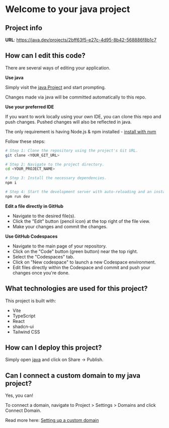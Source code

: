 # Welcome to your java project

## Project info

**URL**: https://java.dev/projects/2bff63f5-e27c-4d95-8b42-568886f8b1c7

## How can I edit this code?

There are several ways of editing your application.

**Use java**

Simply visit the [java Project](https://java.dev/projects/2bff63f5-e27c-4d95-8b42-568886f8b1c7) and start prompting.

Changes made via java will be committed automatically to this repo.

**Use your preferred IDE**

If you want to work locally using your own IDE, you can clone this repo and push changes. Pushed changes will also be reflected in java.

The only requirement is having Node.js & npm installed - [install with nvm](https://github.com/nvm-sh/nvm#installing-and-updating)

Follow these steps:

```sh
# Step 1: Clone the repository using the project's Git URL.
git clone <YOUR_GIT_URL>

# Step 2: Navigate to the project directory.
cd <YOUR_PROJECT_NAME>

# Step 3: Install the necessary dependencies.
npm i

# Step 4: Start the development server with auto-reloading and an instant preview.
npm run dev
```

**Edit a file directly in GitHub**

- Navigate to the desired file(s).
- Click the "Edit" button (pencil icon) at the top right of the file view.
- Make your changes and commit the changes.

**Use GitHub Codespaces**

- Navigate to the main page of your repository.
- Click on the "Code" button (green button) near the top right.
- Select the "Codespaces" tab.
- Click on "New codespace" to launch a new Codespace environment.
- Edit files directly within the Codespace and commit and push your changes once you're done.

## What technologies are used for this project?

This project is built with:

- Vite
- TypeScript
- React
- shadcn-ui
- Tailwind CSS

## How can I deploy this project?

Simply open [java](https://java.dev/projects/2bff63f5-e27c-4d95-8b42-568886f8b1c7) and click on Share -> Publish.

## Can I connect a custom domain to my java project?

Yes, you can!

To connect a domain, navigate to Project > Settings > Domains and click Connect Domain.

Read more here: [Setting up a custom domain](https://docs.java.dev/features/custom-domain#custom-domain)

